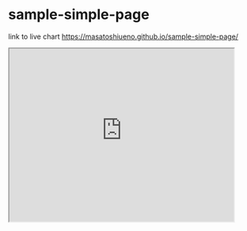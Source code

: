 # sample-simple-page
link to live chart https://masatoshiueno.github.io/sample-simple-page/

 <iframe src="https://masatoshiueno.github.io/highcharts-scatter-csv" width="90%" height="350"></iframe>
